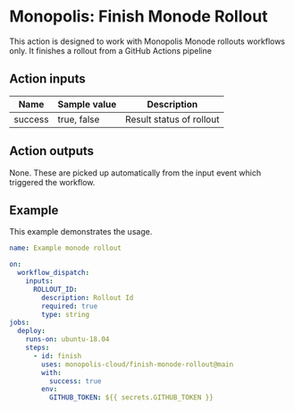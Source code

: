 # Monopolis: Finish Monode Rollout

This action is designed to work with Monopolis Monode rollouts workflows only. It finishes a rollout from a GitHub Actions pipeline

## Action inputs
| Name    | Sample value | Description              |
|---------|--------------|--------------------------|
| success | true, false  | Result status of rollout |

## Action outputs
None. These are picked up automatically from the input event which triggered the workflow.

## Example
This example demonstrates the usage.

```yml
name: Example monode rollout

on:
  workflow_dispatch:
    inputs:
      ROLLOUT_ID:
        description: Rollout Id
        required: true
        type: string
jobs:
  deploy:
    runs-on: ubuntu-18.04
    steps:
      - id: finish
        uses: monopolis-cloud/finish-monode-rollout@main
        with:
          success: true
        env:
          GITHUB_TOKEN: ${{ secrets.GITHUB_TOKEN }}
```